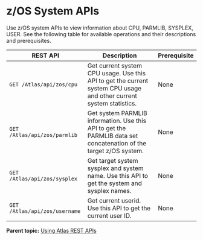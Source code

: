 # z/OS System APIs

Use z/OS system APIs to view information about CPU, PARMLIB, SYSPLEX, USER. See the following table for available operations and their descriptions and prerequisites.

|REST API|Description|Prerequisite|
|--------|-----------|-------------|
|`GET /Atlas/api/zos/cpu`|Get current system CPU usage. Use this API to get the current system CPU usage and other current system statistics.|None|
|`GET /Atlas/api/zos/parmlib`|Get system PARMLIB information. Use this API to get the PARMLIB data set concatenation of the target z/OS system.|None|
|`GET /Atlas/api/zos/sysplex`|Get target system sysplex and system name. Use this API to get the system and sysplex names.|None|
|`GET /Atlas/api/zos/username`|Get current userid. Use this API to get the current user ID.|None|

**Parent topic:** [Using Atlas REST APIs](../topics/usingatlasrestapis.md)
